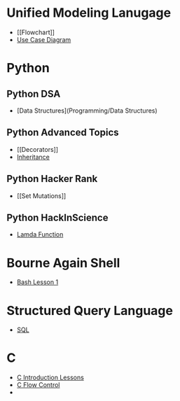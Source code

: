 # Unified Modeling Lanugage
- [[Flowchart]]
- [Use Case Diagram](Programming/UseCaseDiagram)


# Python
## Python DSA
- [Data Structures](Programming/Data Structures)
## Python Advanced Topics
- [[Decorators]]
- [Inheritance](Programming/Inheritance)


## Python Hacker Rank
- [[Set Mutations]]

## Python HackInScience
- [Lamda Function](/Programming/Lamda)


# Bourne Again Shell
- [Bash Lesson 1](Programming/Bash)

# Structured Query Language
- [SQL](Programming/SQL)

# C
- [C Introduction Lessons](C-Intro.md)
- [C Flow Control](Programming/C-FlowControl)
- 